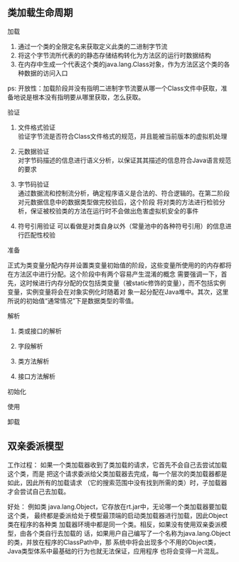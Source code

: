 ## 类加载生命周期

加载
1. 通过一个类的全限定名来获取定义此类的二进制字节流
2. 将这个字节流所代表的的静态存储结构转化为方法区的运行时数据结构
3. 在内存中生成一个代表这个类的java.lang.Class对象，作为方法区这个类的各种数据的访问入口

ps: 开放性：加载阶段并没有指明二进制字节流要从哪一个Class文件中获取，准备地说是根本没有指明要从哪里获取，怎么获取。

验证

1. 文件格式验证  
验证字节流是否符合Class文件格式的规范，并且能被当前版本的虚拟机处理

2. 元数据验证  
对字节码描述的信息进行语义分析，以保证其其描述的信息符合Java语言规范的要求

3. 字节码验证  
通过数据流和控制流分析，确定程序语义是合法的、符合逻辑的。在第二阶段对元数据信息中的数据类型做完校验后，这个阶段
将对类的方法进行检验分析，保证被校验类的方法在运行时不会做出危害虚拟机安全的事件

4. 符号引用验证
可以看做是对类自身以外（常量池中的各种符号引用）的信息进行匹配性校验

准备

正式为类变量分配内存并设置类变量初始值的阶段，这些变量所使用的的内存都将在方法区中进行分配。这个阶段中有两个容易产生混淆的概念
需要强调一下，首先，这时候进行内存分配的仅包括类变量（被static修饰的变量），而不包括实例变量，实例变量将会在对象实例化时随着对
象一起分配在Java堆中。其次，这里所说的初始值“通常情况”下是数据类型的零值。

解析

1. 类或接口的解析

2. 字段解析

3. 类方法解析

3. 接口方法解析

初始化

使用

卸载


## 双亲委派模型

工作过程： 如果一个类加载器收到了类加载的请求，它首先不会自己去尝试加载这个类，而是
把这个请求委派给父类加载器去完成，每一个层次的类加载器都是如此，因此所有的加载请求
（它的搜索范围中没有找到所需的类）时，子加载器才会尝试自己去加载。

好处： 例如类 java.lang.Object，它存放在rt.jar中，无论哪一个类加载器要加载这个类，
最终都是委派给处于模型最顶端的启动类加载器进行加载，因此Object类在程序的各种类
加载器环境中都是同一个类。相反，如果没有使用双亲委派模型，由各个类自行去加载的
话，如果用户自己编写了一个名称为java.lang.Object的类，并放在程序的ClassPath中，那
系统中将会出现多个不用的Object类，Java类型体系中最基础的行为也就无法保证，应用程序
也将会变得一片混乱。



